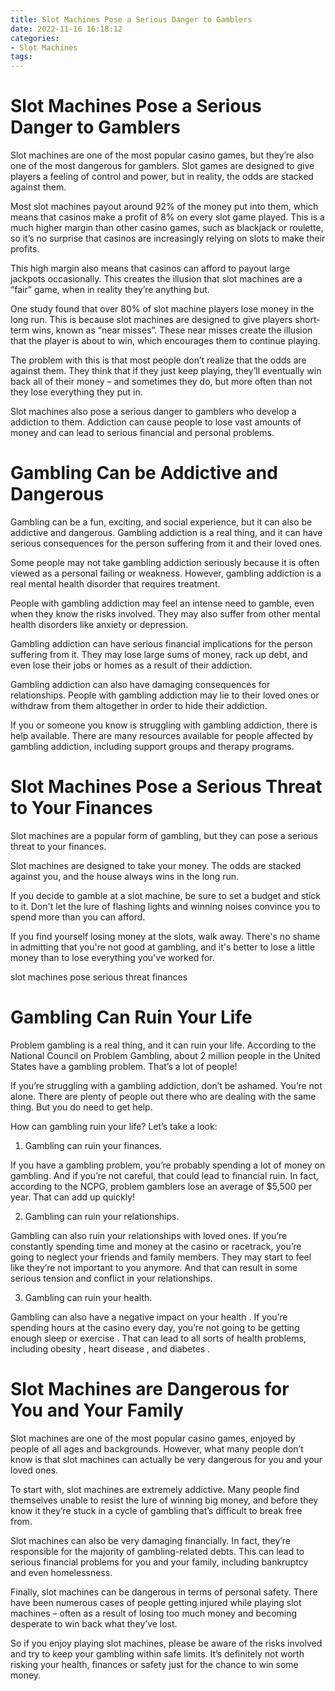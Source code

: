 ```yaml
---
title: Slot Machines Pose a Serious Danger to Gamblers
date: 2022-11-16 16:18:12
categories:
- Slot Machines
tags:
---
```



#  Slot Machines Pose a Serious Danger to Gamblers

Slot machines are one of the most popular casino games, but they’re also one of the most dangerous for gamblers. Slot games are designed to give players a feeling of control and power, but in reality, the odds are stacked against them.

Most slot machines payout around 92% of the money put into them, which means that casinos make a profit of 8% on every slot game played. This is a much higher margin than other casino games, such as blackjack or roulette, so it’s no surprise that casinos are increasingly relying on slots to make their profits.

This high margin also means that casinos can afford to payout large jackpots occasionally. This creates the illusion that slot machines are a “fair” game, when in reality they’re anything but.

One study found that over 80% of slot machine players lose money in the long run. This is because slot machines are designed to give players short-term wins, known as “near misses”. These near misses create the illusion that the player is about to win, which encourages them to continue playing.

The problem with this is that most people don’t realize that the odds are against them. They think that if they just keep playing, they’ll eventually win back all of their money – and sometimes they do, but more often than not they lose everything they put in.

Slot machines also pose a serious danger to gamblers who develop a addiction to them. Addiction can cause people to lose vast amounts of money and can lead to serious financial and personal problems.

#  Gambling Can be Addictive and Dangerous

Gambling can be a fun, exciting, and social experience, but it can also be addictive and dangerous. Gambling addiction is a real thing, and it can have serious consequences for the person suffering from it and their loved ones.

Some people may not take gambling addiction seriously because it is often viewed as a personal failing or weakness. However, gambling addiction is a real mental health disorder that requires treatment.

People with gambling addiction may feel an intense need to gamble, even when they know the risks involved. They may also suffer from other mental health disorders like anxiety or depression.

Gambling addiction can have serious financial implications for the person suffering from it. They may lose large sums of money, rack up debt, and even lose their jobs or homes as a result of their addiction.

Gambling addiction can also have damaging consequences for relationships. People with gambling addiction may lie to their loved ones or withdraw from them altogether in order to hide their addiction.

If you or someone you know is struggling with gambling addiction, there is help available. There are many resources available for people affected by gambling addiction, including support groups and therapy programs.

#  Slot Machines Pose a Serious Threat to Your Finances

Slot machines are a popular form of gambling, but they can pose a serious threat to your finances.

Slot machines are designed to take your money. The odds are stacked against you, and the house always wins in the long run.

If you decide to gamble at a slot machine, be sure to set a budget and stick to it. Don't let the lure of flashing lights and winning noises convince you to spend more than you can afford.

If you find yourself losing money at the slots, walk away. There's no shame in admitting that you're not good at gambling, and it's better to lose a little money than to lose everything you've worked for.

slot machines pose serious threat finances

#  Gambling Can Ruin Your Life

Problem gambling is a real thing, and it can ruin your life. According to the National Council on Problem Gambling, about 2 million people in the United States have a gambling problem. That’s a lot of people!

If you’re struggling with a gambling addiction, don’t be ashamed. You’re not alone. There are plenty of people out there who are dealing with the same thing. But you do need to get help.

How can gambling ruin your life? Let’s take a look:

1. Gambling can ruin your finances.

If you have a gambling problem, you’re probably spending a lot of money on gambling. And if you’re not careful, that could lead to financial ruin. In fact, according to the NCPG, problem gamblers lose an average of $5,500 per year. That can add up quickly!

2. Gambling can ruin your relationships.

Gambling can also ruin your relationships with loved ones. If you’re constantly spending time and money at the casino or racetrack, you’re going to neglect your friends and family members. They may start to feel like they’re not important to you anymore. And that can result in some serious tension and conflict in your relationships.

3. Gambling can ruin your health.

Gambling can also have a negative impact on your health . If you’re spending hours at the casino every day, you’re not going to be getting enough sleep or exercise . That can lead to all sorts of health problems, including obesity , heart disease , and diabetes .

#  Slot Machines are Dangerous for You and Your Family

Slot machines are one of the most popular casino games, enjoyed by people of all ages and backgrounds. However, what many people don’t know is that slot machines can actually be very dangerous for you and your loved ones.

To start with, slot machines are extremely addictive. Many people find themselves unable to resist the lure of winning big money, and before they know it they’re stuck in a cycle of gambling that’s difficult to break free from.

Slot machines can also be very damaging financially. In fact, they’re responsible for the majority of gambling-related debts. This can lead to serious financial problems for you and your family, including bankruptcy and even homelessness.

Finally, slot machines can be dangerous in terms of personal safety. There have been numerous cases of people getting injured while playing slot machines – often as a result of losing too much money and becoming desperate to win back what they’ve lost.

So if you enjoy playing slot machines, please be aware of the risks involved and try to keep your gambling within safe limits. It’s definitely not worth risking your health, finances or safety just for the chance to win some money.